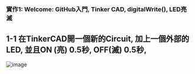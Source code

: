 ### 實作1: Welcome: GitHub入門, Tinker CAD, digitalWrite(), LED亮滅  

## 1-1 在TinkerCAD開一個新的Circuit, 加上一個外部的LED, 並且ON (亮) 0.5秒, OFF(滅) 0.5秒,

![image](https://github.com/c1345672c/ES2023/assets/144580580/c51cbd6e-81f8-4e7d-a031-e2fd6375bba1)

